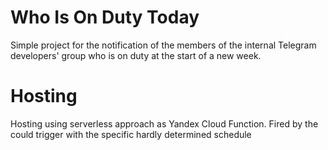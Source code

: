 # Who Is On Duty Today

Simple project for the notification of the members of the internal Telegram developers' group who is on duty at the start of a new week.

# Hosting

Hosting using serverless approach as Yandex Cloud Function. Fired by the could trigger with the specific hardly determined schedule 
